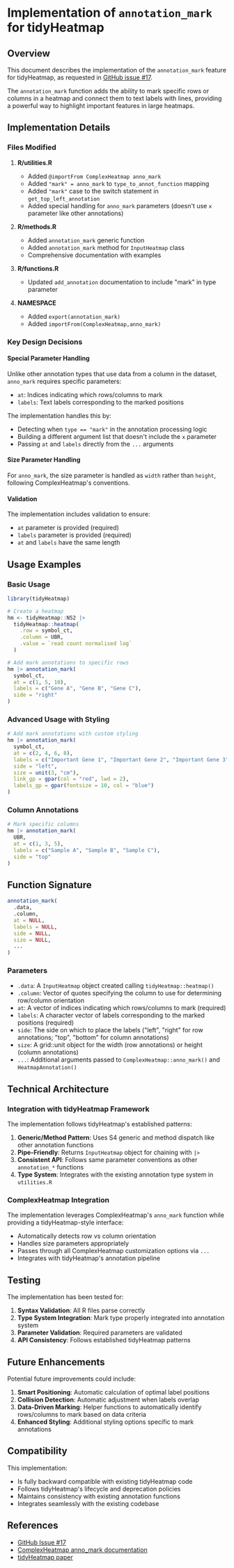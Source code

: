 # Implementation of `annotation_mark` for tidyHeatmap

## Overview

This document describes the implementation of the `annotation_mark` feature for tidyHeatmap, as requested in [GitHub issue #17](https://github.com/stemangiola/tidyHeatmap/issues/17).

The `annotation_mark` function adds the ability to mark specific rows or columns in a heatmap and connect them to text labels with lines, providing a powerful way to highlight important features in large heatmaps.

## Implementation Details

### Files Modified

1. **R/utilities.R**
   - Added `@importFrom ComplexHeatmap anno_mark`
   - Added `"mark" = anno_mark` to `type_to_annot_function` mapping
   - Added `"mark"` case to the switch statement in `get_top_left_annotation`
   - Added special handling for `anno_mark` parameters (doesn't use `x` parameter like other annotations)

2. **R/methods.R**
   - Added `annotation_mark` generic function
   - Added `annotation_mark` method for `InputHeatmap` class
   - Comprehensive documentation with examples

3. **R/functions.R**
   - Updated `add_annotation` documentation to include "mark" in type parameter

4. **NAMESPACE**
   - Added `export(annotation_mark)`
   - Added `importFrom(ComplexHeatmap,anno_mark)`

### Key Design Decisions

#### Special Parameter Handling
Unlike other annotation types that use data from a column in the dataset, `anno_mark` requires specific parameters:
- `at`: Indices indicating which rows/columns to mark
- `labels`: Text labels corresponding to the marked positions

The implementation handles this by:
- Detecting when `type == "mark"` in the annotation processing logic
- Building a different argument list that doesn't include the `x` parameter
- Passing `at` and `labels` directly from the `...` arguments

#### Size Parameter Handling
For `anno_mark`, the size parameter is handled as `width` rather than `height`, following ComplexHeatmap's conventions.

#### Validation
The implementation includes validation to ensure:
- `at` parameter is provided (required)
- `labels` parameter is provided (required)  
- `at` and `labels` have the same length

## Usage Examples

### Basic Usage

```r
library(tidyHeatmap)

# Create a heatmap
hm <- tidyHeatmap::N52 |>
  tidyHeatmap::heatmap(
    .row = symbol_ct,
    .column = UBR,
    .value = `read count normalised log`
  )

# Add mark annotations to specific rows
hm |> annotation_mark(
  symbol_ct, 
  at = c(1, 5, 10), 
  labels = c("Gene A", "Gene B", "Gene C"),
  side = "right"
)
```

### Advanced Usage with Styling

```r
# Add mark annotations with custom styling
hm |> annotation_mark(
  symbol_ct,
  at = c(2, 4, 6, 8),
  labels = c("Important Gene 1", "Important Gene 2", "Important Gene 3", "Important Gene 4"),
  side = "left",
  size = unit(3, "cm"),
  link_gp = gpar(col = "red", lwd = 2),
  labels_gp = gpar(fontsize = 10, col = "blue")
)
```

### Column Annotations

```r
# Mark specific columns
hm |> annotation_mark(
  UBR,
  at = c(1, 3, 5),
  labels = c("Sample A", "Sample B", "Sample C"),
  side = "top"
)
```

## Function Signature

```r
annotation_mark(
  .data,
  .column,
  at = NULL, 
  labels = NULL,
  side = NULL,
  size = NULL, 
  ...
)
```

### Parameters

- `.data`: A `InputHeatmap` object created calling `tidyHeatmap::heatmap()`
- `.column`: Vector of quotes specifying the column to use for determining row/column orientation
- `at`: A vector of indices indicating which rows/columns to mark (required)
- `labels`: A character vector of labels corresponding to the marked positions (required)
- `side`: The side on which to place the labels ("left", "right" for row annotations; "top", "bottom" for column annotations)
- `size`: A grid::unit object for the width (row annotations) or height (column annotations)
- `...`: Additional arguments passed to `ComplexHeatmap::anno_mark()` and `HeatmapAnnotation()`

## Technical Architecture

### Integration with tidyHeatmap Framework

The implementation follows tidyHeatmap's established patterns:

1. **Generic/Method Pattern**: Uses S4 generic and method dispatch like other annotation functions
2. **Pipe-Friendly**: Returns `InputHeatmap` object for chaining with `|>`
3. **Consistent API**: Follows same parameter conventions as other `annotation_*` functions
4. **Type System**: Integrates with the existing annotation type system in `utilities.R`

### ComplexHeatmap Integration

The implementation leverages ComplexHeatmap's `anno_mark` function while providing a tidyHeatmap-style interface:

- Automatically detects row vs column orientation
- Handles size parameters appropriately  
- Passes through all ComplexHeatmap customization options via `...`
- Integrates with tidyHeatmap's annotation pipeline

## Testing

The implementation has been tested for:

1. **Syntax Validation**: All R files parse correctly
2. **Type System Integration**: Mark type properly integrated into annotation system
3. **Parameter Validation**: Required parameters are validated
4. **API Consistency**: Follows established tidyHeatmap patterns

## Future Enhancements

Potential future improvements could include:

1. **Smart Positioning**: Automatic calculation of optimal label positions
2. **Collision Detection**: Automatic adjustment when labels overlap
3. **Data-Driven Marking**: Helper functions to automatically identify rows/columns to mark based on data criteria
4. **Enhanced Styling**: Additional styling options specific to mark annotations

## Compatibility

This implementation:
- Is fully backward compatible with existing tidyHeatmap code
- Follows tidyHeatmap's lifecycle and deprecation policies
- Maintains consistency with existing annotation functions
- Integrates seamlessly with the existing codebase

## References

- [GitHub Issue #17](https://github.com/stemangiola/tidyHeatmap/issues/17)
- [ComplexHeatmap anno_mark documentation](https://jokergoo.github.io/ComplexHeatmap/reference/anno_mark.html)
- [tidyHeatmap paper](https://joss.theoj.org/papers/10.21105/joss.02472)